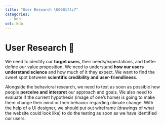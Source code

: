```yaml
---
title: "User Research \U0001f4c7"
categories:
  - kdb
set: kdb
---
```


# User Research 📇

We need to identify our **target users**, their needs/expectations, and better define our value proposition. We need to understand **how our users understand science** and how much of it they expect. We want to find the sweet spot between **scientific credibility and user-friendliness**.

Alongside the behavioral research, we need to test as soon as possible how people **perceive and interpret** our approach and goals. We also need to evaluate if the current hypothesis (image of one’s home) is going to make them change their mind or their behavior regarding climate change. With the help of a UI designer, we should put out wireframe (drawings of what the website could look like) to do the testing as soon as we have identified our users.
